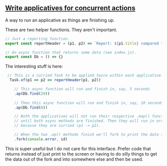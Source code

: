 ## [Write applicatives for concurrent actions](https://egghead.io/lessons/javascript-applicatives-for-concurrent-actions)

A way to run an applicative as things are finishing up. 

These are two helper functions. They aren't important.
```js
// Just a reporting function.
export const reportHeader = (p1, p2) => `Report: ${p1.title} compared to ${p2.title}`

// An async function that returns some data (see index.js).
export const Db = () => {}
```

The interesting stuff is here:
```js
 // This is a curried Task to be applied twice within each applicative.
  Task.of(p1 => p2 => reportHeader(p1, p2))

    // This async function will run and finish in, say, 5 seconds
    .ap(Db.find(20))
    
    // Then this async function will run and finish in, say, 10 seconds
    .ap(Db.find(8))

    // Both the applicatives will not run their respective .map() functions
    // until both async methods are finished. Then they will run in order
    // because they are curried (p1 -> p2).

    // When the two .ap() methods finish we'll fork to print the data to screen.
    .fork(console.error, id)
```

This is super useful but I do not care for this interface. Prefer code that returns instead of just print to the screen or having to do silly things to get the data out of the fork and into somewhere else and then be used.
